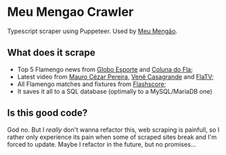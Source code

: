 # Meu Mengao Crawler

Typescript scraper using Puppeteer. Used by [Meu Mengão](https://github.com/joaopegoraro/meu-mengao-web).

## What does it scrape
* Top 5 Flamengo news from [Globo Esporte](https://ge.globo.com/futebol/times/flamengo/) and [Coluna do Fla](https://colunadofla.com/);
* Latest video from [Mauro Cézar Pereira](https://www.youtube.com/channel/UCRcRAyb5Y4x3HVNKBZ9SMLA), [Venê Casagrande](https://www.youtube.com/channel/UC084Mraf1n0rUIhz0V3sZfg) and [FlaTV](https://www.youtube.com/channel/UCOa-WaNwQaoyFHLCDk7qKIw);
* All Flamengo matches and fixtures from [Flashscore](https://www.flashscore.com.br/equipe/flamengo/WjxY29qB/);
* It saves it all to a SQL database (optimally to a MySQL/MariaDB one)

## Is this good code?
God no. But I *really* don't wanna refactor this, web scraping is painfull, 
so I rather only experience its pain when some of scraped sites break and I'm forced to update. Maybe I refactor in the future, but no promises...
